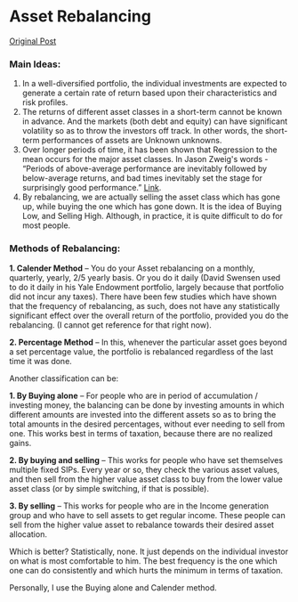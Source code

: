 # Asset Rebalancing

[Original Post](http://redd.it/1pdwnt)

### Main Ideas:

1. In a well-diversified portfolio, the individual investments are expected to generate a certain rate of return based upon their characteristics and risk profiles.
2. The returns of different asset classes in a short-term cannot be known in advance. And the markets \(both debt and equity\) can have significant volatility so as to throw the investors off track. In other words, the short-term performances of assets are Unknown unknowns.
3. Over longer periods of time, it has been shown that Regression to the mean occurs for the major asset classes. In Jason Zweig's words - “Periods of above-average performance are inevitably followed by below-average returns, and bad times inevitably set the stage for surprisingly good performance.” [Link](http://blogs.wsj.com/moneybeat/2013/06/28/the-intelligent-investor-saving-investors-from-themselves/).
4. By rebalancing, we are actually selling the asset class which has gone up, while buying the one which has gone down. It is the idea of Buying Low, and Selling High. Although, in practice, it is quite difficult to do for most people.

### Methods of Rebalancing:

**1. Calender Method** – You do your Asset rebalancing on a monthly, quarterly, yearly, 2/5 yearly basis. Or you do it daily \(David Swensen used to do it daily in his Yale Endowment portfolio, largely because that portfolio did not incur any taxes\). There have been few studies which have shown that the frequency of rebalancing, as such, does not have any statistically significant effect over the overall return of the portfolio, provided you do the rebalancing. \(I cannot get reference for that right now\).

**2. Percentage Method** – In this, whenever the particular asset goes beyond a set percentage value, the portfolio is rebalanced regardless of the last time it was done.

Another classification can be:

**1. By Buying alone** – For people who are in period of accumulation / investing money, the balancing can be done by investing amounts in which different amounts are invested into the different assets so as to bring the total amounts in the desired percentages, without ever needing to sell from one. This works best in terms of taxation, because there are no realized gains.

**2. By buying and selling** – This works for people who have set themselves multiple fixed SIPs. Every year or so, they check the various asset values, and then sell from the higher value asset class to buy from the lower value asset class \(or by simple switching, if that is possible\).

**3. By selling** – This works for people who are in the Income generation group and who have to sell assets to get regular income. These people can sell from the higher value asset to rebalance towards their desired asset allocation.

Which is better? Statistically, none. It just depends on the individual investor on what is most comfortable to him. The best frequency is the one which one can do consistently and which hurts the minimum in terms of taxation.

Personally, I use the Buying alone and Calender method.

